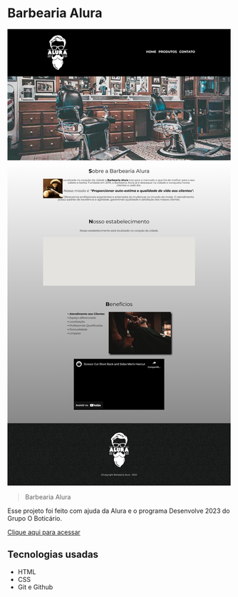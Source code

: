 # Barbearia Alura

![preview](./assets/img/site-barbearia.jpeg)

> Barbearia Alura

Esse projeto foi feito com ajuda da Alura e o programa Desenvolve 2023 do Grupo O Boticário.

[Clique aqui para acessar](https://arngriim.github.io/Barbearia-Alura/)



## Tecnologias usadas

- HTML
- CSS
- Git e Github